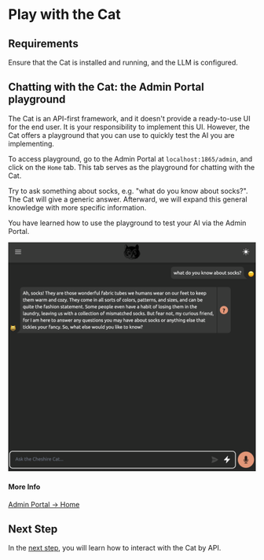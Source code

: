 # Play with the Cat

## Requirements

Ensure that the Cat is installed and running, and the LLM is configured.

## Chatting with the Cat: the Admin Portal playground

The Cat is an API-first framework, and it doesn't provide a ready-to-use UI for the end user.
It is your responsibility to implement this UI.
However, the Cat offers a playground that you can use to quickly test the AI you are implementing.

To access playground, go to the Admin Portal at `localhost:1865/admin`, and click on the `Home` tab.
This tab serves as the playground for chatting with the Cat. 

Try to ask something about socks, e.g. "what do you know about socks?".
The Cat will give a generic answer.
Afterward, we will expand this general knowledge with more specific information.

You have learned how to use the playground to test your AI via the Admin Portal.

![Alt text](../assets/img/quickstart/play-with-the-cat/play-with-the-cat.png)

#### More Info
[Admin Portal → Home](../technical/basics/admin/admin-interface.md)

## Next Step
In the [next step](./interact-using-api.md), you will learn how to interact with the Cat by API.